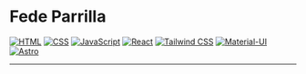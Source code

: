 # Fede Parrilla

[![HTML](https://img.shields.io/badge/-HTML-orange?style=flat-square)](https://www.w3.org/html/)
[![CSS](https://img.shields.io/badge/-CSS-blue?style=flat-square)](https://www.w3.org/Style/CSS/Overview.en.html)
[![JavaScript](https://img.shields.io/badge/-JavaScript-yellow?style=flat-square)](https://www.javascript.com/)
[![React](https://img.shields.io/badge/-React-blue?style=flat-square)](https://reactjs.org/)
[![Tailwind CSS](https://img.shields.io/badge/-Tailwind_CSS-blueviolet?style=flat-square)](https://tailwindcss.com/)
[![Material-UI](https://img.shields.io/badge/-Material_UI-teal?style=flat-square)](https://material-ui.com/)
[![Astro](https://img.shields.io/badge/-Astro-brightgreen?style=flat-square)](https://astro.build/)

----------------------------------------------------------------
